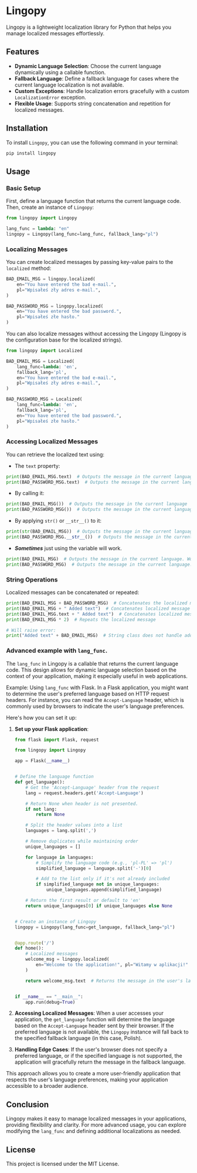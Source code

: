 # Lingopy

Lingopy is a lightweight localization library for Python that helps you manage localized messages effortlessly.

## Features

-   **Dynamic Language Selection**: Choose the current language dynamically using a callable function.
-   **Fallback Language**: Define a fallback language for cases where the current language localization is not available.
-   **Custom Exceptions**: Handle localization errors gracefully with a custom `LocalizationError` exception.
-   **Flexible Usage**: Supports string concatenation and repetition for localized messages.

## Installation

To install `Lingopy`, you can use the following command in your terminal:

```bash
pip install lingopy
```

## Usage

### Basic Setup

First, define a language function that returns the current language code. Then, create an instance of `Lingopy`:

```python
from lingopy import Lingopy

lang_func = lambda: "en"
lingopy = Lingopy(lang_func=lang_func, fallback_lang="pl")
```

### Localizing Messages

You can create localized messages by passing key-value pairs to the `localized` method:

```python
BAD_EMAIL_MSG = lingopy.localized(
    en="You have entered the bad e-mail.",
    pl="Wpisałeś zły adres e-mail.",
)

BAD_PASSWORD_MSG = lingopy.localized(
    en="You have entered the bad password.",
    pl="Wpisałeś złe hasło."
)
```

You can also localize messages without accessing the Lingopy (Lingopy is the configuration base for the localized strings).

```python
from lingopy import Localized

BAD_EMAIL_MSG = Localized(
    lang_func=lambda: 'en',
    fallback_lang='pl',
    en="You have entered the bad e-mail.",
    pl="Wpisałeś zły adres e-mail.",
)

BAD_PASSWORD_MSG = Localized(
    lang_func=lambda: 'en',
    fallback_lang='pl',
    en="You have entered the bad password.",
    pl="Wpisałeś złe hasło."
)
```

### Accessing Localized Messages

You can retrieve the localized text using:

-   The `text` property:

```python
print(BAD_EMAIL_MSG.text)  # Outputs the message in the current language
print(BAD_PASSWORD_MSG.text)  # Outputs the message in the current language
```

-   By calling it:

```python
print(BAD_EMAIL_MSG())  # Outputs the message in the current language
print(BAD_PASSWORD_MSG())  # Outputs the message in the current language
```

-   By applying `str()` or `__str__()` to it:

```python
print(str(BAD_EMAIL_MSG))  # Outputs the message in the current language
print(BAD_PASSWORD_MSG.__str__())  # Outputs the message in the current language
```

-   **_Sometimes_** just using the variable will work.

```python
print(BAD_EMAIL_MSG)  # Outputs the message in the current language. Works because `print` automatically uses __str__ on printed values.
print(BAD_PASSWORD_MSG)  # Outputs the message in the current language. Works because `print` automatically uses __str__ on printed values.
```

### String Operations

Localized messages can be concatenated or repeated:

```python
print(BAD_EMAIL_MSG + BAD_PASSWORD_MSG)  # Concatenates the localized messages
print(BAD_EMAIL_MSG + " Added text")  # Concatenates localized message with string
print(BAD_EMAIL_MSG.text + " Added text")  # Concatenates localized message with string
print(BAD_EMAIL_MSG * 2)  # Repeats the localized message

# Will raise error:
print("Added text" + BAD_EMAIL_MSG)  # String class does not handle adding other type than `str` to it.
```

### Advanced example with `lang_func`.

The `lang_func` in Lingopy is a callable that returns the current language code. This design allows for dynamic language selection based on the context of your application, making it especially useful in web applications.

Example: Using `lang_func` with Flask.
In a Flask application, you might want to determine the user's preferred language based on HTTP request headers. For instance, you can read the `Accept-Language` header, which is commonly used by browsers to indicate the user's language preferences.

Here's how you can set it up:

1. **Set up your Flask application**:

    ```python
    from flask import Flask, request

    from lingopy import Lingopy

    app = Flask(__name__)


    # Define the language function
    def get_language():
        # Get the 'Accept-Language' header from the request
        lang = request.headers.get('Accept-Language')

        # Return None when header is not presented.
        if not lang:
            return None

        # Split the header values into a list
        languages = lang.split(',')

        # Remove duplicates while maintaining order
        unique_languages = []

        for language in languages:
            # Simplify the language code (e.g., 'pl-PL' => 'pl')
            simplified_language = language.split('-')[0]

            # Add to the list only if it's not already included
            if simplified_language not in unique_languages:
                unique_languages.append(simplified_language)

        # Return the first result or default to 'en'
        return unique_languages[0] if unique_languages else None


    # Create an instance of Lingopy
    lingopy = Lingopy(lang_func=get_language, fallback_lang="pl")


    @app.route('/')
    def home():
        # Localized messages
        welcome_msg = lingopy.localized(
            en="Welcome to the application!", pl="Witamy w aplikacji!"
        )

        return welcome_msg.text  # Returns the message in the user's language


    if __name__ == "__main__":
        app.run(debug=True)
    ```

2. **Accessing Localized Messages**:
   When a user accesses your application, the `get_language` function will determine the language based on the `Accept-Language` header sent by their browser. If the preferred language is not available, the `Lingopy` instance will fall back to the specified fallback language (in this case, Polish).

3. **Handling Edge Cases**:
   If the user's browser does not specify a preferred language, or if the specified language is not supported, the application will gracefully return the message in the fallback language.

This approach allows you to create a more user-friendly application that respects the user's language preferences, making your application accessible to a broader audience.

## Conclusion

Lingopy makes it easy to manage localized messages in your applications, providing flexibility and clarity. For more advanced usage, you can explore modifying the `lang_func` and defining additional localizations as needed.

## License

This project is licensed under the MIT License.
